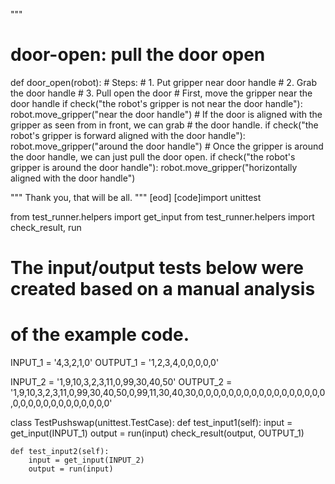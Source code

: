 

"""

# door-open: pull the door open
def door_open(robot):
    # Steps:
    #  1. Put gripper near door handle
    #  2. Grab the door handle
    #  3. Pull open the door
    # First, move the gripper near the door handle
    if check("the robot's gripper is not near the door handle"):
        robot.move_gripper("near the door handle")
    # If the door is aligned with the gripper as seen from in front, we can grab
    # the door handle.
    if check("the robot's gripper is forward aligned with the door handle"):
        robot.move_gripper("around the door handle")
    # Once the gripper is around the door handle, we can just pull the door open.
    if check("the robot's gripper is around the door handle"):
        robot.move_gripper("horizontally aligned with the door handle")


"""
Thank you, that will be all.
"""
[eod] [code]import unittest

from test_runner.helpers import get_input
from test_runner.helpers import check_result, run

# The input/output tests below were created based on a manual analysis
# of the example code.

INPUT_1 = '4,3,2,1,0'
OUTPUT_1 = '1,2,3,4,0,0,0,0,0'

INPUT_2 = '1,9,10,3,2,3,11,0,99,30,40,50'
OUTPUT_2 = '1,9,10,3,2,3,11,0,99,30,40,50,0,99,11,30,40,30,0,0,0,0,0,0,0,0,0,0,0,0,0,0,0,0,0,0,0,0,0,0,0,0,0,0,0,0,0,0'


class TestPushswap(unittest.TestCase):
    def test_input1(self):
        input = get_input(INPUT_1)
        output = run(input)
        check_result(output, OUTPUT_1)

    def test_input2(self):
        input = get_input(INPUT_2)
        output = run(input)
       